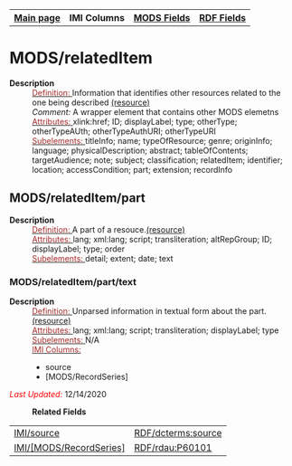 <!DOCTYPE html>
<html>

<body>
<table style="width:100%">
  <tr>
    <th><a href="index.md">Main page</a></th>
	<th>IMI Columns</th>
    <th><a href="MODS.md">MODS Fields</a></th>
    <th><a href="#">RDF Fields</a></th>
  </tr>
</table>



<h1>MODS/relatedItem</h1>
<dl>
  <dt><b>Description</b></dt>
  <dd><ins><font color="brown">Definition: </font></ins>Information that identifies other resources related to the one being described <a href="http://www.loc.gov/standards/mods/userguide/relateditem.md">(resource)</a></dd>
  <dd><i>Comment: </i>A wrapper element that contains other MODS elemetns</dd>
  <dd><ins><font color="brown">Attributes: </font></ins>xlink:href; ID; displayLabel; type; otherType; otherTypeAUth; otherTypeAuthURI; otherTypeURI</dd>
  <dd><ins><font color="brown">Subelements: </font></ins>titleInfo; name; typeOfResource; genre; originInfo; language; physicalDescription; abstract; tableOfContents; targetAudience; note; subject; classification; relatedItem; identifier; location; accessCondition; part; extension; recordInfo</dd>
 </dl>
 <dl>
  <h2>MODS/relatedItem/part</h2>
  <dt><b>Description</b></dt>
  <dd><ins><font color="brown">Definition: </font></ins>A part of a resouce.<a href="http://www.loc.gov/standards/mods/userguide/part.md">(resource)</a></dd>
  <dd><ins><font color="brown">Attributes: </font></ins>lang; xml:lang; script; transliteration; altRepGroup; ID; displayLabel; type; order</dd>
  <dd><ins><font color="brown">Subelements: </font></ins>detail; extent; date; text</dd>
</dl>
<dl>
<h3>MODS/relatedItem/part/text</h3>
  <dt><b>Description</b></dt>
  <dd><ins><font color="brown">Definition: </font></ins>Unparsed information in textual form about the part. <a href="http://www.loc.gov/standards/mods/userguide/part.md#text">(resource)</a></dd>
  <dd><ins><font color="brown">Attributes: </font></ins>lang; xml:lang; script; transliteration; displayLabel; type</dd>
  <dd><ins><font color="brown">Subelements: </font></ins>N/A</dd>
  <dd><ins><font color="brown">IMI Columns: </font></ins>
		<ul>
			<li>source</li>
			<li>[MODS/RecordSeries]</li>
		</ul>
	</dd>
	<p><font color="red"><i>Last Updated: </i></font>12/14/2020</p>
</dl>
<dl>
	<dd><b>Related Fields</b></dd>
		<table>
			<tr>
				<td><a href="source.md">IMI/source</a></td>
				<td><a href="rdf.dc.source.md">RDF/dcterms:source</a></td>
			</tr>
			<tr>
				<td><a href="MODS.recordseries.md">IMI/[MODS/RecordSeries]</a></td>
				<td><a href="rdf.rdau.p60101.md">RDF/rdau:P60101</a></td>
			</tr>
		</table>
</dl>
</body>
</html>